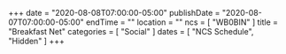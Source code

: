 +++
date = "2020-08-08T07:00:00-05:00"
publishDate = "2020-08-07T07:00:00-05:00"
endTime = ""
location = ""
ncs = [ "WB0BIN" ]
title = "Breakfast Net"
categories = [ "Social" ]
dates = [ "NCS Schedule", "Hidden" ]
+++
